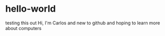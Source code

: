 # hello-world
testing this out
Hi, I'm Carlos and new to github and hoping to learn more about computers
